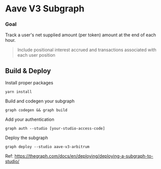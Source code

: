 # Aave V3 Subgraph

### Goal

Track a user's net supplied amount (per token) amount at the end of each hour.

> Include positional interest accrued and transactions associated with each user position

## Build & Deploy

Install proper packages
```
yarn install
```

Build and codegen your subgraph
```
graph codegen && graph build
```

Add your authentication
```
graph auth --studio [your-studio-access-code]
```

Deploy the subgraph
```
graph deploy --studio aave-v3-arbitrum
```

Ref: https://thegraph.com/docs/en/deploying/deploying-a-subgraph-to-studio/
